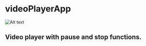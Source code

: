 # videoPlayerApp


![Alt text](videoPlayerApp\readmeImage\img.png?raw=true "Title")

## Video player with pause and stop functions.